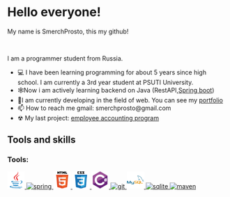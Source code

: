 <h1>Hello everyone!</h1>
	<p>My name is SmerchProsto, this my github!</p>
	<img src="https://img.itch.zone/aW1nLzE5OTQ5NTcuZ2lm/original/q4tAJu.gif" alt="">
	<p>I am a programmer student from Russia.</p>
	<ul>
		<li>💻️ I have been learning programming for about 5 years since high school. I am currently a 3rd year student at PSUTI University. </li>
		<li>🕸Now i am actively learning backend on Java (RestAPI,<a href="https://spring.io/projects/spring-boot">Spring boot</a>)</li>
		<li>💼I am currently developing in the field of web. You can see my <a href="https://smerchprosto.github.io/">portfolio</a></li>
		<li>📫 How to reach me gmail: smerchprosto@gmail.com</li>
		<li>☢ My last project: <a href="https://github.com/SmerchProsto/java-programming-course-3/tree/main/%D0%9B%D0%B0%D0%B1%D0%B0%204%2B">employee accounting program</a></li>
	</ul>
	<div>
		<h2>Tools and skills</h2>
		<h3>Tools:</h3>
		<div>
		<a href="https://www.java.com" target="_blank" rel="noreferrer"> <img src="https://raw.githubusercontent.com/devicons/devicon/master/icons/java/java-original.svg" alt="java" width="40" height="40"/> </a>
  <a href="https://spring.io/" target="_blank" rel="noreferrer"> <img src="https://www.vectorlogo.zone/logos/springio/springio-icon.svg" alt="spring" width="40" height="40"/> </a> 
  <a href="https://www.w3.org/html/" target="_blank" rel="noreferrer"> <img src="https://raw.githubusercontent.com/devicons/devicon/master/icons/html5/html5-original-wordmark.svg" alt="html5" width="40" height="40"/> </a> 
  <a href="https://www.w3schools.com/css/" target="_blank" rel="noreferrer"> <img src="https://raw.githubusercontent.com/devicons/devicon/master/icons/css3/css3-original-wordmark.svg" alt="css3" width="40" height="40"/> </a>
  <a href="https://www.w3schools.com/cs/" target="_blank" rel="noreferrer"> <img src="https://raw.githubusercontent.com/devicons/devicon/master/icons/csharp/csharp-original.svg" alt="csharp" width="40" height="40"/> </a>
  <a href="https://git-scm.com/" target="_blank" rel="noreferrer"> <img src="https://www.vectorlogo.zone/logos/git-scm/git-scm-icon.svg" alt="git" width="40" height="40"/> </a>
  <a href="https://www.mysql.com/" target="_blank" rel="noreferrer"> <img src="https://raw.githubusercontent.com/devicons/devicon/master/icons/mysql/mysql-original-wordmark.svg" alt="mysql" width="40" height="40"/> </a>
  <a href="https://www.sqlite.org/index.html" target="_blank" rel="noreferrer"> <img src="https://upload.wikimedia.org/wikipedia/commons/thumb/9/97/Sqlite-square-icon.svg/1200px-Sqlite-square-icon.svg.png" alt="sqlite" width="40" height="40"/> </a>
  <a href="https://maven.apache.org/" target="_blank" rel="noreferrer"> <img src="https://www.svgrepo.com/show/373288/maven.svg" alt="maven" width="40" height="40"/> </a>
  </div>
	</div>
